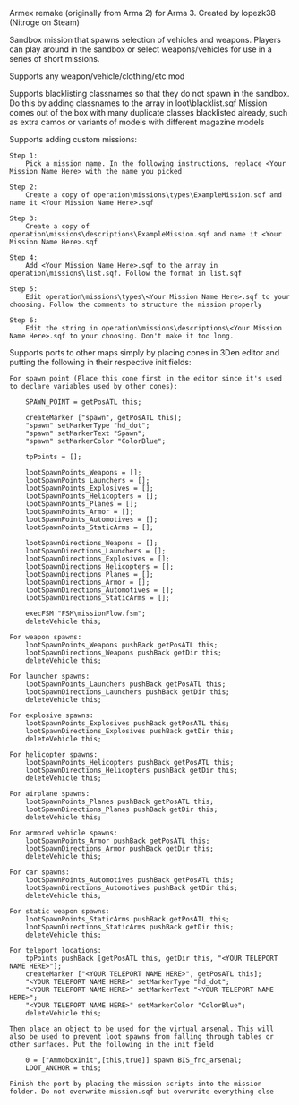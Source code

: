 Armex remake (originally from Arma 2) for Arma 3.
Created by lopezk38 (Nitroge on Steam)

Sandbox mission that spawns selection of vehicles and weapons. Players can play around in the sandbox or select weapons/vehicles for use in a series of short missions.

Supports any weapon/vehicle/clothing/etc mod

Supports blacklisting classnames so that they do not spawn in the sandbox.
	Do this by adding classnames to the array in loot\blacklist.sqf
	Mission comes out of the box with many duplicate classes blacklisted already, such as extra camos or variants of models with different magazine models
	

Supports adding custom missions:

	Step 1:
		Pick a mission name. In the following instructions, replace <Your Mission Name Here> with the name you picked
	
	Step 2:
		Create a copy of operation\missions\types\ExampleMission.sqf and name it <Your Mission Name Here>.sqf
	
	Step 3:
		Create a copy of operation\missions\descriptions\ExampleMission.sqf and name it <Your Mission Name Here>.sqf
	
	Step 4:
		Add <Your Mission Name Here>.sqf to the array in operation\missions\list.sqf. Follow the format in list.sqf
		
	Step 5: 
		Edit operation\missions\types\<Your Mission Name Here>.sqf to your choosing. Follow the comments to structure the mission properly
	
	Step 6:
		Edit the string in operation\missions\descriptions\<Your Mission Name Here>.sqf to your choosing. Don't make it too long.
		
		
Supports ports to other maps simply by placing cones in 3Den editor and putting the following in their respective init fields:

	For spawn point (Place this cone first in the editor since it's used to declare variables used by other cones):
	
		SPAWN_POINT = getPosATL this;

		createMarker ["spawn", getPosATL this];
		"spawn" setMarkerType "hd_dot";
		"spawn" setMarkerText "Spawn";
		"spawn" setMarkerColor "ColorBlue";

		tpPoints = [];

		lootSpawnPoints_Weapons = [];
		lootSpawnPoints_Launchers = []; 
		lootSpawnPoints_Explosives = []; 
		lootSpawnPoints_Helicopters = [];
		lootSpawnPoints_Planes = [];
		lootSpawnPoints_Armor = [];
		lootSpawnPoints_Automotives = [];
		lootSpawnPoints_StaticArms = [];

		lootSpawnDirections_Weapons = []; 
		lootSpawnDirections_Launchers = []; 
		lootSpawnDirections_Explosives = []; 
		lootSpawnDirections_Helicopters = []; 
		lootSpawnDirections_Planes = []; 
		lootSpawnDirections_Armor = []; 
		lootSpawnDirections_Automotives = []; 
		lootSpawnDirections_StaticArms = [];

		execFSM "FSM\missionFlow.fsm";
		deleteVehicle this;

	For weapon spawns:
		lootSpawnPoints_Weapons pushBack getPosATL this;
		lootSpawnDirections_Weapons pushBack getDir this;
		deleteVehicle this;
	
	For launcher spawns:
		lootSpawnPoints_Launchers pushBack getPosATL this;
		lootSpawnDirections_Launchers pushBack getDir this;
		deleteVehicle this;
		
	For explosive spawns:
		lootSpawnPoints_Explosives pushBack getPosATL this;
		lootSpawnDirections_Explosives pushBack getDir this;
		deleteVehicle this;
		
	For helicopter spawns:
		lootSpawnPoints_Helicopters pushBack getPosATL this;
		lootSpawnDirections_Helicopters pushBack getDir this;
		deleteVehicle this;
		
	For airplane spawns:
		lootSpawnPoints_Planes pushBack getPosATL this;
		lootSpawnDirections_Planes pushBack getDir this;
		deleteVehicle this;
		
	For armored vehicle spawns:
		lootSpawnPoints_Armor pushBack getPosATL this;
		lootSpawnDirections_Armor pushBack getDir this;
		deleteVehicle this;
		
	For car spawns:
		lootSpawnPoints_Automotives pushBack getPosATL this;
		lootSpawnDirections_Automotives pushBack getDir this;
		deleteVehicle this;
		
	For static weapon spawns:
		lootSpawnPoints_StaticArms pushBack getPosATL this;
		lootSpawnDirections_StaticArms pushBack getDir this;
		deleteVehicle this;
	
	For teleport locations:
		tpPoints pushBack [getPosATL this, getDir this, "<YOUR TELEPORT NAME HERE>"];
		createMarker ["<YOUR TELEPORT NAME HERE>", getPosATL this];
		"<YOUR TELEPORT NAME HERE>" setMarkerType "hd_dot";
		"<YOUR TELEPORT NAME HERE>" setMarkerText "<YOUR TELEPORT NAME HERE>";
		"<YOUR TELEPORT NAME HERE>" setMarkerColor "ColorBlue";
		deleteVehicle this;
		
	Then place an object to be used for the virtual arsenal. This will also be used to prevent loot spawns from falling through tables or other surfaces. Put the following in the init field

		0 = ["AmmoboxInit",[this,true]] spawn BIS_fnc_arsenal;
		LOOT_ANCHOR = this;
		
	Finish the port by placing the mission scripts into the mission folder. Do not overwrite mission.sqf but overwrite everything else
	
